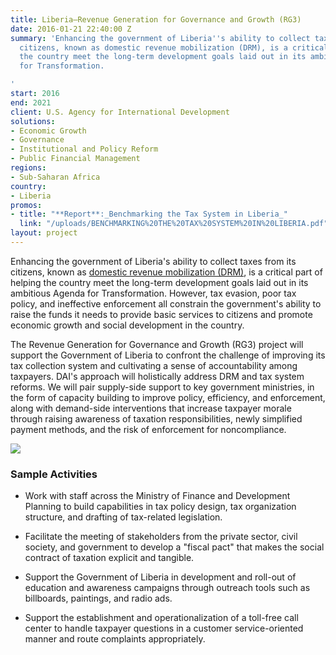 ```yaml
---
title: Liberia—Revenue Generation for Governance and Growth (RG3)
date: 2016-01-21 22:40:00 Z
summary: 'Enhancing the government of Liberia''s ability to collect taxes from its
  citizens, known as domestic revenue mobilization (DRM), is a critical part of helping
  the country meet the long-term development goals laid out in its ambitious Agenda
  for Transformation.

'
start: 2016
end: 2021
client: U.S. Agency for International Development
solutions:
- Economic Growth
- Governance
- Institutional and Policy Reform
- Public Financial Management
regions:
- Sub-Saharan Africa
country:
- Liberia
promos:
- title: "**Report**:_Benchmarking the Tax System in Liberia_"
  link: "/uploads/BENCHMARKING%20THE%20TAX%20SYSTEM%20IN%20LIBERIA.pdf"
layout: project
---
```


Enhancing the government of Liberia's ability to collect taxes from its citizens, known as [domestic revenue mobilization (DRM)](http://dai-global-developments.com/articles/big-data-and-domestic-resource-mobilization-how-donors-can-help-developing-countries-increase-revenue/?utm_source=daidotcom), is a critical part of helping the country meet the long-term development goals laid out in its ambitious Agenda for Transformation. However, tax evasion, poor tax policy, and ineffective enforcement all constrain the government's ability to raise the funds it needs to provide basic services to citizens and promote economic growth and social development in the country.

The Revenue Generation for Governance and Growth (RG3) project will support the Government of Liberia to confront the challenge of improving its tax collection system and cultivating a sense of accountability among taxpayers. DAI's approach will holistically address DRM and tax system reforms. We will pair supply-side support to key government ministries, in the form of capacity building to improve policy, efficiency, and enforcement, along with demand-side interventions that increase taxpayer morale through raising awareness of taxation responsibilities, newly simplified payment methods, and the risk of enforcement for noncompliance.

![](https://assetify-dai.com/projects/Liberia_RG3_image.jpg)

### Sample Activities

* Work with staff across the Ministry of Finance and Development Planning to build capabilities in tax policy design, tax organization structure, and drafting of tax-related legislation.

* Facilitate the meeting of stakeholders from the private sector, civil society, and government to develop a "fiscal pact" that makes the social contract of taxation explicit and tangible.

* Support the Government of Liberia in development and roll-out of education and awareness campaigns through outreach tools such as billboards, paintings, and radio ads.

* Support the establishment and operationalization of a toll-free call center to handle taxpayer questions in a customer service-oriented manner and route complaints appropriately.